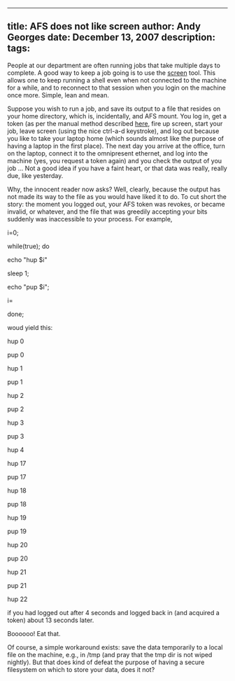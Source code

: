 -----
title:  AFS does not like screen
author: Andy Georges
date: December 13, 2007
description: 
tags: 
-----







People at our department are often running jobs that take multiple days
to complete. A good way to keep a job going is to use the
[screen](http://www.gnu.org/software/screen/) tool. This allows one to
keep running a shell even when not connected to the machine for a while,
and to reconnect to that session when you login on the machine once
more. Simple, lean and mean.


Suppose you wish to run a job, and save its output to a file that
resides on your home directory, which is, incidentally, and AFS mount.
You log in, get a token (as per the manual method described
[here](http://www.itkovian.net/base/afs-elis), fire up screen, start
your job, leave screen (using the nice ctrl-a-d keystroke), and log out
because you like to take your laptop home (which sounds almost like the
purpose of having a laptop in the first place). The next day you arrive
at the office, turn on the laptop, connect it to the omnipresent
ethernet, and log into the machine (yes, you request a token again) and
you check the output of you job ... Not a good idea if you have a faint
heart, or that data was really, really due, like yesterday.


Why, the innocent reader now asks? Well, clearly, because the output has
not made its way to the file as you would have liked it to do. To cut
short the story: the moment you logged out, your AFS token was revokes,
or became invalid, or whatever, and the file that was greedily accepting
your bits suddenly was inaccessible to your process. For example,





i=0;


while(true); do


echo "hup $i"


sleep 1;


echo "pup $i";


i=


done;


woud yield this:


hup 0


pup 0


hup 1


pup 1


hup 2


pup 2


hup 3


pup 3


hup 4


hup 17


pup 17


hup 18


pup 18


hup 19


pup 19


hup 20


pup 20


hup 21


pup 21


hup 22


if you had logged out after 4 seconds and logged back in (and acquired a
token) about 13 seconds later.


Boooooo! Eat that.


Of course, a simple workaround exists: save the data temporarily to a
local file on the machine, e.g., in /tmp (and pray that the tmp dir is
not wiped nightly). But that does kind of defeat the purpose of having a
secure filesystem on which to store your data, does it not?




